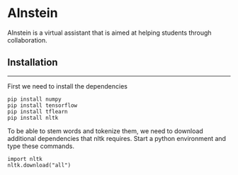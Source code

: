 # AInstein

AInstein is a virtual assistant that is aimed at helping students through collaboration.

## Installation
---
First we need to install the dependencies
```
pip install numpy
pip install tensorflow
pip install tflearn
pip install nltk
```
To be able to stem words and tokenize them, we need to download additional dependencies that nltk requires. Start a python environment and type these commands.
```
import nltk
nltk.download("all")
```
